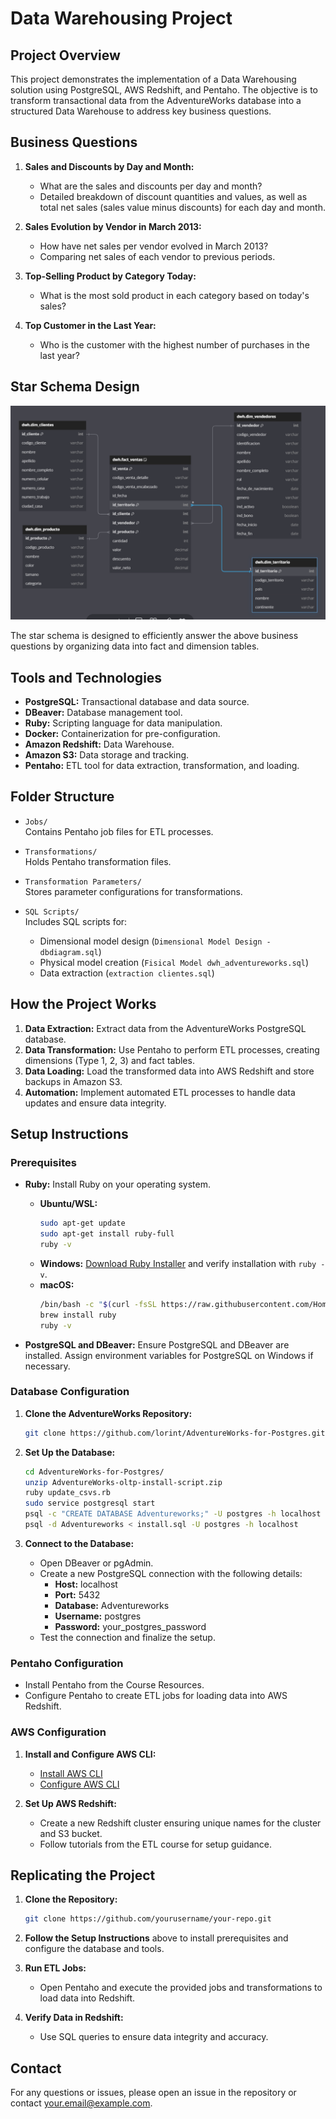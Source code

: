 # Data Warehousing Project

## Project Overview

This project demonstrates the implementation of a Data Warehousing solution using PostgreSQL, AWS Redshift, and Pentaho. The objective is to transform transactional data from the AdventureWorks database into a structured Data Warehouse to address key business questions.

## Business Questions

1. **Sales and Discounts by Day and Month:**
   - What are the sales and discounts per day and month?
   - Detailed breakdown of discount quantities and values, as well as total net sales (sales value minus discounts) for each day and month.
2. **Sales Evolution by Vendor in March 2013:**
   - How have net sales per vendor evolved in March 2013?
   - Comparing net sales of each vendor to previous periods.

3. **Top-Selling Product by Category Today:**
   - What is the most sold product in each category based on today's sales?

4. **Top Customer in the Last Year:**
   - Who is the customer with the highest number of purchases in the last year?

## Star Schema Design

![Star Schema](image/Star_Model.png)

The star schema is designed to efficiently answer the above business questions by organizing data into fact and dimension tables.

## Tools and Technologies

- **PostgreSQL:** Transactional database and data source.
- **DBeaver:** Database management tool.
- **Ruby:** Scripting language for data manipulation.
- **Docker:** Containerization for pre-configuration.
- **Amazon Redshift:** Data Warehouse.
- **Amazon S3:** Data storage and tracking.
- **Pentaho:** ETL tool for data extraction, transformation, and loading.

## Folder Structure

- `Jobs/`  
  Contains Pentaho job files for ETL processes.
  
- `Transformations/`  
  Holds Pentaho transformation files.
  
- `Transformation Parameters/`  
  Stores parameter configurations for transformations.
  
- `SQL Scripts/`  
  Includes SQL scripts for:
  - Dimensional model design (`Dimensional Model Design - dbdiagram.sql`)
  - Physical model creation (`Fisical Model dwh_adventureworks.sql`)
  - Data extraction (`extraction clientes.sql`)

## How the Project Works

1. **Data Extraction:** Extract data from the AdventureWorks PostgreSQL database.
2. **Data Transformation:** Use Pentaho to perform ETL processes, creating dimensions (Type 1, 2, 3) and fact tables.
3. **Data Loading:** Load the transformed data into AWS Redshift and store backups in Amazon S3.
4. **Automation:** Implement automated ETL processes to handle data updates and ensure data integrity.

## Setup Instructions

### Prerequisites

- **Ruby:** Install Ruby on your operating system.
  - **Ubuntu/WSL:**
    ```bash
    sudo apt-get update
    sudo apt-get install ruby-full
    ruby -v
    ```
  - **Windows:** [Download Ruby Installer](https://rubyinstaller.org/downloads/) and verify installation with `ruby -v`.
  - **macOS:**
    ```bash
    /bin/bash -c "$(curl -fsSL https://raw.githubusercontent.com/Homebrew/install/HEAD/install.sh)"
    brew install ruby
    ruby -v
    ```

- **PostgreSQL and DBeaver:** Ensure PostgreSQL and DBeaver are installed. Assign environment variables for PostgreSQL on Windows if necessary.

### Database Configuration

1. **Clone the AdventureWorks Repository:**
    ```bash
    git clone https://github.com/lorint/AdventureWorks-for-Postgres.git
    ```

2. **Set Up the Database:**
    ```bash
    cd AdventureWorks-for-Postgres/
    unzip AdventureWorks-oltp-install-script.zip
    ruby update_csvs.rb
    sudo service postgresql start
    psql -c "CREATE DATABASE Adventureworks;" -U postgres -h localhost
    psql -d Adventureworks < install.sql -U postgres -h localhost
    ```

3. **Connect to the Database:**
   - Open DBeaver or pgAdmin.
   - Create a new PostgreSQL connection with the following details:
     - **Host:** localhost
     - **Port:** 5432
     - **Database:** Adventureworks
     - **Username:** postgres
     - **Password:** your_postgres_password
   - Test the connection and finalize the setup.

### Pentaho Configuration

- Install Pentaho from the Course Resources.
- Configure Pentaho to create ETL jobs for loading data into AWS Redshift.

### AWS Configuration

1. **Install and Configure AWS CLI:**
    - [Install AWS CLI](https://docs.aws.amazon.com/cli/latest/userguide/getting-started-install.html)
    - [Configure AWS CLI](https://docs.aws.amazon.com/cli/latest/userguide/cli-configure-quickstart.html)

2. **Set Up AWS Redshift:**
   - Create a new Redshift cluster ensuring unique names for the cluster and S3 bucket.
   - Follow tutorials from the ETL course for setup guidance.

## Replicating the Project

1. **Clone the Repository:**
    ```bash
    git clone https://github.com/yourusername/your-repo.git
    ```

2. **Follow the Setup Instructions** above to install prerequisites and configure the database and tools.

3. **Run ETL Jobs:**
   - Open Pentaho and execute the provided jobs and transformations to load data into Redshift.

4. **Verify Data in Redshift:**
   - Use SQL queries to ensure data integrity and accuracy.

## Contact

For any questions or issues, please open an issue in the repository or contact [your.email@example.com](mailto:gabmax4@gmail.com.com).
